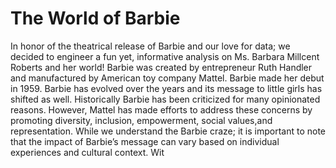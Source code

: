 # The World of Barbie
In honor of the theatrical release of Barbie and our love for data; we decided to engineer a fun yet, informative analysis on Ms. Barbara Millcent Roberts and her world! 
Barbie was created by entrepreneur Ruth Handler and manufactured by American toy company Mattel. Barbie made her debut in 1959. Barbie has evolved over the years and its message to little girls has shifted as well. Historically Barbie has been criticized for many opinionated reasons. However, Mattel has made efforts to address these concerns by promoting diversity, inclusion, empowerment, social values,and representation. 
While we understand the Barbie craze; it is important to note that the impact of Barbie’s message can vary based on individual experiences and cultural context. Wit


